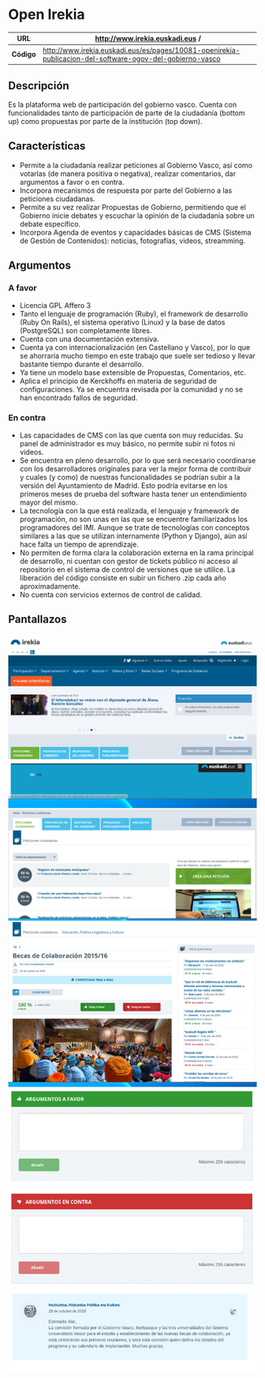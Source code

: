 # Open Irekia
 
|**URL** | http://www.irekia.euskadi.eus /|
| -- | -- |
| **Código** | http://www.irekia.euskadi.eus/es/pages/10081-openirekia-publicacion-del-software-ogov-del-gobierno-vasco|

## Descripción

Es la plataforma web de participación del gobierno vasco. Cuenta con
funcionalidades tanto de participación de parte de la ciudadanía (bottom
up) como propuestas por parte de la institución (top down).


## Características

-   Permite a la ciudadanía realizar peticiones al Gobierno Vasco, así como votarlas (de manera positiva o negativa), realizar comentarios, dar argumentos a favor o en contra. 
-   Incorpora mecanismos de respuesta por parte del Gobierno a las peticiones ciudadanas.
-   Permite a su vez realizar Propuestas de Gobierno, permitiendo que el Gobierno inicie debates y escuchar la opinión de la ciudadanía sobre un debate específico. 
-   Incorpora Agenda de eventos y capacidades básicas de CMS (Sistema de Gestión de Contenidos): noticias, fotografías, videos, streamming. 

## Argumentos

### A favor

-   Licencia GPL Affero 3 
-   Tanto el lenguaje de programación (Ruby), el framework de desarrollo (Ruby On Rails), el sistema operativo (Linux) y la base de datos (PostgreSQL) son completamente libres. 
-   Cuenta con una documentación extensiva.
-   Cuenta ya con internacionalización (en Castellano y Vasco), por lo que se ahorraría mucho tiempo en este trabajo que suele ser tedioso y llevar bastante tiempo durante el desarrollo.
-   Ya tiene un modelo base extensible de Propuestas, Comentarios, etc. 
-   Aplica el principio de Kerckhoffs en materia de seguridad de configuraciones. Ya se encuentra revisada por la comunidad y no se han encontrado fallos de seguridad. 

### En contra

-   Las capacidades de CMS con las que cuenta son muy reducidas. Su panel de administrador es muy básico, no permite subir ni fotos ni videos. 
-   Se encuentra en pleno desarrollo, por lo que será necesario coordinarse con los desarrolladores originales para ver la mejor forma de contribuir y cuales (y como) de nuestras funcionalidades se podrían subir a la versión del Ayuntamiento de Madrid. Esto podría evitarse en los primeros meses de prueba del software hasta tener un entendimiento mayor del mismo.
-   La tecnología con la que está realizada, el lenguaje y framework de programación, no son unas en las que se encuentre familiarizados los programadores del IMI. Aunque se trate de tecnologías con conceptos similares a las que se utilizan internamente (Python y Django), aún así hace falta un tiempo de aprendizaje.
-   No permiten de forma clara la colaboración externa en la rama principal de desarrollo, ni cuentan con gestor de tickets público ni acceso al repositorio en el sistema de control de versiones que se utilice. La liberación del código consiste en subir un fichero .zip cada año aproximadamente. 
-   No cuenta con servicios externos de control de calidad. 

## Pantallazos

![](open-irekia01.png)
![](open-irekia02.png)
![](open-irekia03.png)
![](open-irekia04.png)
![](open-irekia05.png)